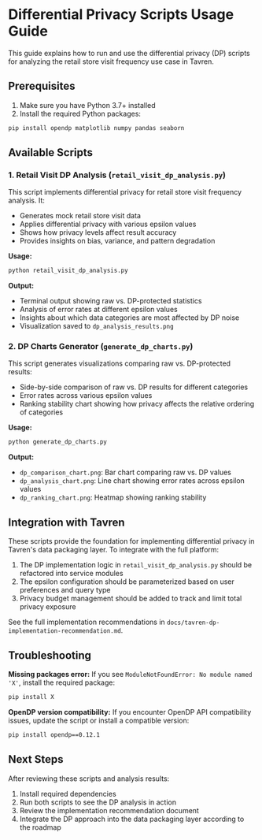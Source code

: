 # Differential Privacy Scripts Usage Guide

This guide explains how to run and use the differential privacy (DP) scripts for analyzing the retail store visit frequency use case in Tavren.

## Prerequisites

1. Make sure you have Python 3.7+ installed
2. Install the required Python packages:

```bash
pip install opendp matplotlib numpy pandas seaborn
```

## Available Scripts

### 1. Retail Visit DP Analysis (`retail_visit_dp_analysis.py`)

This script implements differential privacy for retail store visit frequency analysis. It:
- Generates mock retail store visit data
- Applies differential privacy with various epsilon values
- Shows how privacy levels affect result accuracy
- Provides insights on bias, variance, and pattern degradation

**Usage:**
```bash
python retail_visit_dp_analysis.py
```

**Output:**
- Terminal output showing raw vs. DP-protected statistics
- Analysis of error rates at different epsilon values
- Insights about which data categories are most affected by DP noise
- Visualization saved to `dp_analysis_results.png`

### 2. DP Charts Generator (`generate_dp_charts.py`)

This script generates visualizations comparing raw vs. DP-protected results:
- Side-by-side comparison of raw vs. DP results for different categories
- Error rates across various epsilon values
- Ranking stability chart showing how privacy affects the relative ordering of categories

**Usage:**
```bash
python generate_dp_charts.py
```

**Output:**
- `dp_comparison_chart.png`: Bar chart comparing raw vs. DP values
- `dp_analysis_chart.png`: Line chart showing error rates across epsilon values
- `dp_ranking_chart.png`: Heatmap showing ranking stability

## Integration with Tavren

These scripts provide the foundation for implementing differential privacy in Tavren's data packaging layer. To integrate with the full platform:

1. The DP implementation logic in `retail_visit_dp_analysis.py` should be refactored into service modules
2. The epsilon configuration should be parameterized based on user preferences and query type
3. Privacy budget management should be added to track and limit total privacy exposure

See the full implementation recommendations in `docs/tavren-dp-implementation-recommendation.md`.

## Troubleshooting

**Missing packages error:**
If you see `ModuleNotFoundError: No module named 'X'`, install the required package:
```bash
pip install X
```

**OpenDP version compatibility:**
If you encounter OpenDP API compatibility issues, update the script or install a compatible version:
```bash
pip install opendp==0.12.1
```

## Next Steps

After reviewing these scripts and analysis results:

1. Install required dependencies
2. Run both scripts to see the DP analysis in action
3. Review the implementation recommendation document
4. Integrate the DP approach into the data packaging layer according to the roadmap 